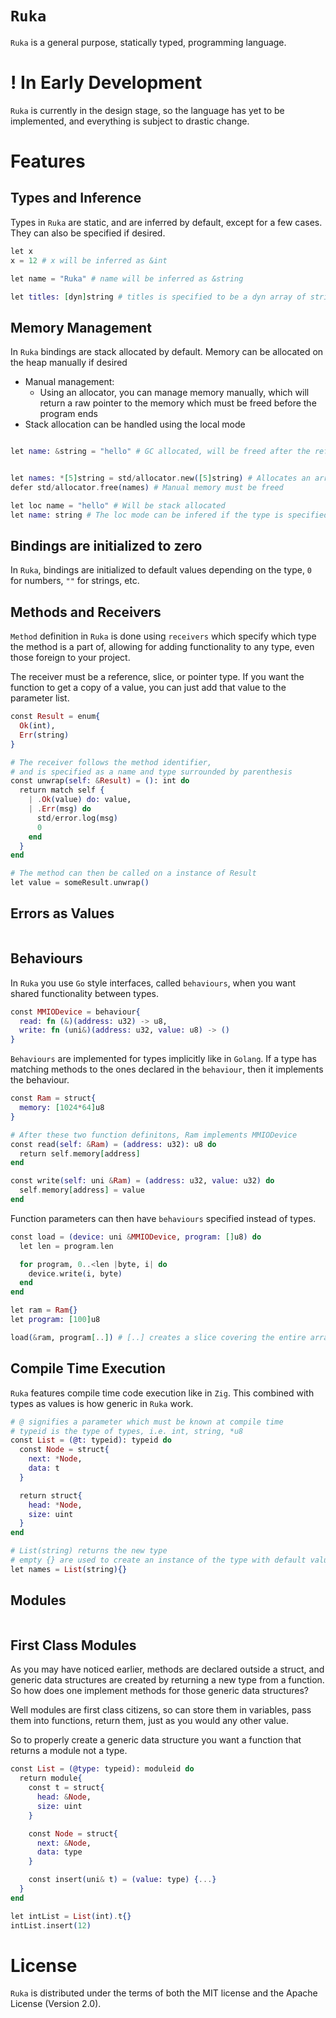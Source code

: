 # `Ruka`
`Ruka` is a general purpose, statically typed, programming language.

# ! In Early Development
`Ruka` is currently in the design stage, so the language has yet to be implemented, and everything is subject to drastic change.

# Features

## Types and Inference
Types in `Ruka` are static, and are inferred by default, except for a few cases. They can also be specified if desired.
```elixir
let x
x = 12 # x will be inferred as &int

let name = "Ruka" # name will be inferred as &string

let titles: [dyn]string # titles is specified to be a dyn array of strings
```

## Memory Management
In `Ruka` bindings are stack allocated by default. Memory can be allocated on the heap manually if desired
- Manual management:
  - Using an allocator, you can manage memory manually, which will return a raw pointer to the memory which must be freed before the program ends
- Stack allocation can be handled using the local mode
```elixir

let name: &string = "hello" # GC allocated, will be freed after the reference goes out of scope
```
```elixir

let names: *[5]string = std/allocator.new([5]string) # Allocates an array and returns a raw pointer to it
defer std/allocator.free(names) # Manual memory must be freed

let loc name = "hello" # Will be stack allocated
let name: string # The loc mode can be infered if the type is specified to be a non-reference type
```

## Bindings are initialized to zero
In `Ruka`, bindings are initialized to default values depending on the type, `0` for numbers, `""` for strings, etc.

## Methods and Receivers
`Method` definition in `Ruka` is done using `receivers` which specify which type the method is a part of, allowing for adding
functionality to any type, even those foreign to your project.

The receiver must be a reference, slice, or pointer type. If you want the function to get a copy of a value, you can just add that value to the parameter list.
```elixir
const Result = enum{
  Ok(int),
  Err(string)
}

# The receiver follows the method identifier,
# and is specified as a name and type surrounded by parenthesis
const unwrap(self: &Result) = (): int do
  return match self {
    | .Ok(value) do: value,
    | .Err(msg) do 
      std/error.log(msg)
      0
    end
  }
end

# The method can then be called on a instance of Result
let value = someResult.unwrap()

```

## Errors as Values
```elixir

```

## Behaviours
In `Ruka` you use `Go` style interfaces, called `behaviours`, when you want shared functionality between types.
```elixir
const MMIODevice = behaviour{
  read: fn (&)(address: u32) -> u8,
  write: fn (uni&)(address: u32, value: u8) -> ()
}
```

`Behaviours` are implemented for types implicitly like in `Golang`. If a type has matching methods to the ones declared in
the `behaviour`, then it implements the behaviour.
```elixir
const Ram = struct{
  memory: [1024*64]u8
}

# After these two function definitons, Ram implements MMIODevice
const read(self: &Ram) = (address: u32): u8 do
  return self.memory[address]
end

const write(self: uni &Ram) = (address: u32, value: u32) do
  self.memory[address] = value
end
```

Function parameters can then have `behaviours` specified instead of types.
```elixir
const load = (device: uni &MMIODevice, program: []u8) do
  let len = program.len

  for program, 0..<len |byte, i| do
    device.write(i, byte)
  end
end

let ram = Ram{}
let program: [100]u8

load(&ram, program[..]) # [..] creates a slice covering the entire array
```

## Compile Time Execution
`Ruka` features compile time code execution like in `Zig`. This combined with types as values
is how generic in `Ruka` work.
```elixir
# @ signifies a parameter which must be known at compile time
# typeid is the type of types, i.e. int, string, *u8 
const List = (@t: typeid): typeid do
  const Node = struct{
    next: *Node,
    data: t
  }

  return struct{
    head: *Node,
    size: uint
  }
end

# List(string) returns the new type
# empty {} are used to create an instance of the type with default values
let names = List(string){}
```

## Modules
```elixir

```

## First Class Modules
As you may have noticed earlier, methods are declared outside a struct, and generic data structures
are created by returning a new type from a function. So how does one implement methods for those
generic data structures? 

Well modules are first class citizens, so can store them in variables, pass them into functions, return them,
just as you would any other value.

So to properly create a generic data structure you want a function that returns a module not a type.
```elixir
const List = (@type: typeid): moduleid do
  return module{
    const t = struct{
      head: &Node,
      size: uint
    }

    const Node = struct{
      next: &Node,
      data: type
    }

    const insert(uni& t) = (value: type) {...}
  }
end

let intList = List(int).t{}
intList.insert(12)

```

# License
`Ruka` is distributed under the terms of both the MIT license and the Apache License (Version 2.0).
